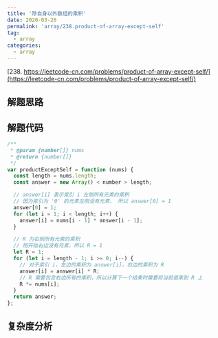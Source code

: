 ```yaml
---
title: '除自身以外数组的乘积'
date: 2020-03-26
permalink: 'array/238.product-of-array-except-self'
tag:
  - array
categories:
  - array
---
```


[238. https://leetcode-cn.com/problems/product-of-array-except-self/](https://leetcode-cn.com/problems/product-of-array-except-self/)

## 解题思路

## 解题代码

```js
/**
 * @param {number[]} nums
 * @return {number[]}
 */
var productExceptSelf = function (nums) {
  const length = nums.length;
  const answer = new Array() < number > length;

  // answer[i] 表示索引 i 左侧所有元素的乘积
  // 因为索引为 '0' 的元素左侧没有元素， 所以 answer[0] = 1
  answer[0] = 1;
  for (let i = 1; i < length; i++) {
    answer[i] = nums[i - 1] * answer[i - 1];
  }

  // R 为右侧所有元素的乘积
  // 刚开始右边没有元素，所以 R = 1
  let R = 1;
  for (let i = length - 1; i >= 0; i--) {
    // 对于索引 i，左边的乘积为 answer[i]，右边的乘积为 R
    answer[i] = answer[i] * R;
    // R 需要包含右边所有的乘积，所以计算下一个结果时需要将当前值乘到 R 上
    R *= nums[i];
  }
  return answer;
};
```

## 复杂度分析
